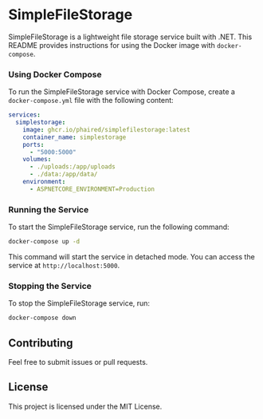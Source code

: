 # SimpleFileStorage

SimpleFileStorage is a lightweight file storage service built with .NET. This README provides instructions for using the Docker image with `docker-compose`.

### Using Docker Compose

To run the SimpleFileStorage service with Docker Compose, create a `docker-compose.yml` file with the following content:

```yaml
services:
  simplestorage:
    image: ghcr.io/phaired/simplefilestorage:latest
    container_name: simplestorage
    ports:
      - "5000:5000"
    volumes:
      - ./uploads:/app/uploads
      - ./data:/app/data/
    environment:
      - ASPNETCORE_ENVIRONMENT=Production
```

### Running the Service

To start the SimpleFileStorage service, run the following command:

```sh
docker-compose up -d
```

This command will start the service in detached mode. You can access the service at `http://localhost:5000`.

### Stopping the Service

To stop the SimpleFileStorage service, run:

```sh
docker-compose down
```

## Contributing

Feel free to submit issues or pull requests.

## License

This project is licensed under the MIT License.
